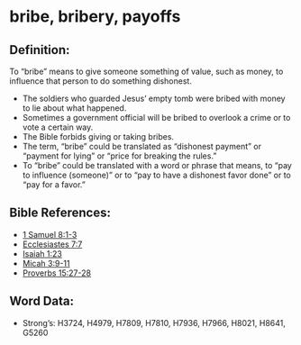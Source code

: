 # bribe, bribery, payoffs

## Definition:

To “bribe” means to give someone something of value, such as money, to influence that person to do something dishonest.

* The soldiers who guarded Jesus’ empty tomb were bribed with money to lie about what happened.
* Sometimes a government official will be bribed to overlook a crime or to vote a certain way.
* The Bible forbids giving or taking bribes.
* The term, “bribe” could be translated as “dishonest payment” or “payment for lying” or “price for breaking the rules.”
* To “bribe” could be translated with a word or phrase that means, to “pay to influence (someone)” or to “pay to have a dishonest favor done” or to “pay for a favor.”

## Bible References:

* [1 Samuel 8:1-3](rc://en/tn/help/1sa/08/01)
* [Ecclesiastes 7:7](rc://en/tn/help/ecc/07/07)
* [Isaiah 1:23](rc://en/tn/help/isa/01/23)
* [Micah 3:9-11](rc://en/tn/help/mic/03/09)
* [Proverbs 15:27-28](rc://en/tn/help/pro/15/27)

## Word Data:

* Strong’s: H3724, H4979, H7809, H7810, H7936, H7966, H8021, H8641, G5260
